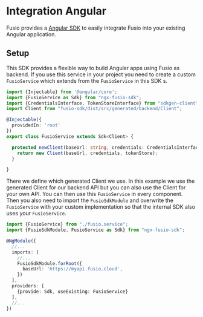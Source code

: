 
# Integration Angular

Fusio provides a [Angular SDK](https://github.com/apioo/fusio-sdk-javascript-angular) to easily integrate Fusio
into your existing Angular application.

## Setup

This SDK provides a flexible way to build Angular apps using Fusio as backend.
If you use this service in your project you need to create a custom `FusioService`
which extends from the `FusioService` in this SDK s.

```typescript
import {Injectable} from '@angular/core';
import {FusioService as Sdk} from "ngx-fusio-sdk";
import {CredentialsInterface, TokenStoreInterface} from "sdkgen-client";
import Client from "fusio-sdk/dist/src/generated/backend/Client";

@Injectable({
  providedIn: 'root'
})
export class FusioService extends Sdk<Client> {

  protected newClient(baseUrl: string, credentials: CredentialsInterface | null | undefined, tokenStore: TokenStoreInterface | undefined): Client {
    return new Client(baseUrl, credentials, tokenStore);
  }

}

```

There we define which generated Client we use. In this example we use the generated Client for our backend API
but you can also use the Client for your own API. You can then use this `FusioService` in every component.
Then you also need to import the `FusioSdkModule` and overwrite the `FusioService` with your
custom implementation so that the internal SDK also uses your `FusioService`.

```typescript
import {FusioService} from "./fusio.service";
import {FusioSdkModule, FusioService as Sdk} from "ngx-fusio-sdk";

@NgModule({
  //...
  imports: [
    //...
    FusioSdkModule.forRoot({
      baseUrl: 'https://myapi.fusio.cloud',
    })
  ],
  providers: [
    {provide: Sdk, useExisting: FusioService}
  ],
  //...
})
```
